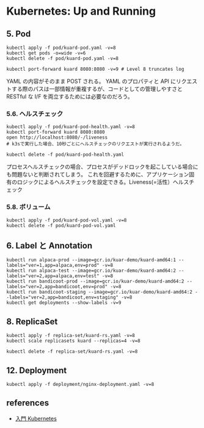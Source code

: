 # Kubernetes: Up and Running

## 5. Pod

```shell
kubectl apply -f pod/kuard-pod.yaml -v=8
kubectl get pods -o=wide -v=6
kubectl delete -f pod/kuard-pod.yaml -v=8

kubectl port-forward kuard 8080:8080 -v=9 # Level 8 truncates log
```

YAML の内容がそのまま POST される。
YAML のプロパティと API にリクエストする際のパスは一部情報が重複するが、コードとしての管理しやすさと RESTful な I/F を両立するためには必要なのだろう。

### 5.6. ヘルスチェック

```shell
kubectl apply -f pod/kuard-pod-health.yaml -v=8
kubectl port-forward kuard 8080:8080
open http://localhost:8080/-/liveness
# k3sで実行した場合、10秒ごとにヘルスチェックのリクエストが実行されるようだ。

kubectl delete -f pod/kuard-pod-health.yaml
```

プロセスヘルスチェックの場合、プロセスがデッドロックを起こしている場合にも問題ないと判断されてしまう。
これを回避するために、アプリケーション固有のロジックによるヘルスチェックを設定できる。Liveness(=活性）ヘルスチェック

### 5.8. ボリューム

```shell
kubectl apply -f pod/kuard-pod-vol.yaml -v=8
kubectl delete -f pod/kuard-pod-vol.yaml
```

## 6. Label と Annotation

```shell
kubectl run alpaca-prod --image=gcr.io/kuar-demo/kuard-amd64:1 --labels="ver=1,app=alpaca,env=prod" -v=8
kubectl run alpaca-test --image=gcr.io/kuar-demo/kuard-amd64:2 --labels="ver=2,app=alpaca,env=test" -v=8
kubectl run bandicoot-prod --image=gcr.io/kuar-demo/kuard-amd64:2 --labels="ver=2,app=bandicoot,env=prod" -v=8
kubectl run bandicoot-staging --image=gcr.io/kuar-demo/kuard-amd64:2 --labels="ver=2,app=bandicoot,env=staging" -v=8
kubectl get deployments --show-labels -v=9
```

## 8. ReplicaSet

```shell
kubectl apply -f replica-set/kuard-rs.yaml -v=8
kubectl scale replicasets kuard --replicas=4 -v=8

kubectl delete -f replica-set/kuard-rs.yaml -v=8
```

## 12. Deployment

```shell
kubectl apply -f deployment/nginx-deployment.yaml -v=8
```

## references

- [入門 Kubernetes](https://amzn.to/3aTfAZp)
